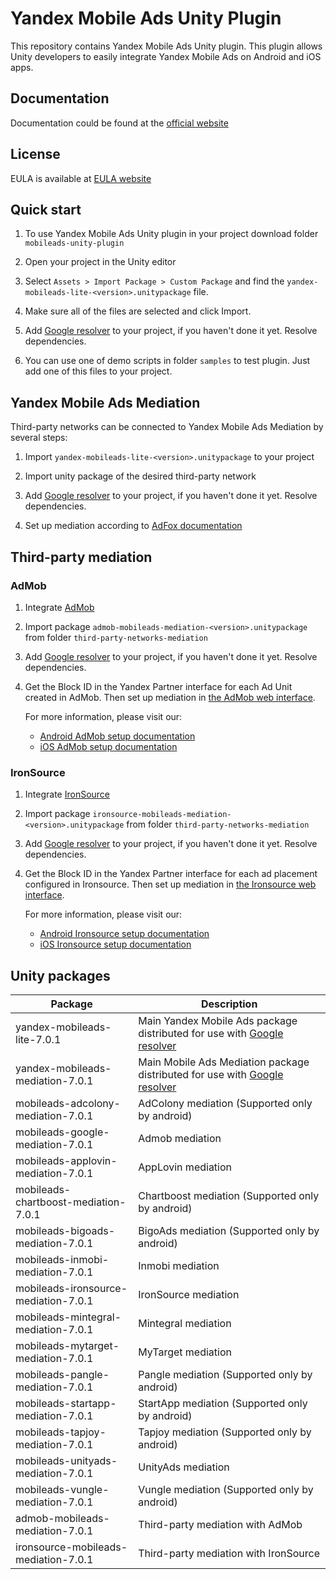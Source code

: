 # Yandex Mobile Ads Unity Plugin

This repository contains Yandex Mobile Ads Unity plugin. This plugin allows Unity developers to easily integrate Yandex
Mobile Ads on Android and iOS apps.

## Documentation

Documentation could be found at the [official website][DOCUMENTATION]

## License

EULA is available at [EULA website][LICENSE]

## Quick start

1. To use Yandex Mobile Ads Unity plugin in your project download folder `mobileads-unity-plugin`

2. Open your project in the Unity editor

3. Select `Assets > Import Package > Custom Package` and find the `yandex-mobileads-lite-<version>.unitypackage` file.

4. Make sure all of the files are selected and click Import.

5. Add [Google resolver] to your project, if you haven't done it yet. Resolve dependencies.

6. You can use one of demo scripts in folder `samples` to test plugin. Just add one of this files to your project.

## Yandex Mobile Ads Mediation

Third-party networks can be connected to Yandex Mobile Ads Mediation by several steps:

1. Import `yandex-mobileads-lite-<version>.unitypackage` to your project

2. Import unity package of the desired third-party network

3. Add [Google resolver] to your project, if you haven't done it yet. Resolve dependencies.

4. Set up mediation according
   to [AdFox documentation](https://yandex.com/dev/mobile-ads/doc/plugins/unity/mob-mediation/list-network-docpage/)

## Third-party mediation

### AdMob

1. Integrate [AdMob](https://developers.google.com/admob/unity/start)

2. Import package `admob-mobileads-mediation-<version>.unitypackage` from folder `third-party-networks-mediation`

3. Add [Google resolver] to your project, if you haven't done it yet. Resolve dependencies.

4. Get the Block ID in the Yandex Partner interface for each Ad Unit created in AdMob. Then set up mediation
   in [the AdMob web interface](https://apps.admob.com).

   For more information, please visit our:
    * [Android AdMob setup documentation](https://yandex.ru/support2/mobile-ads/en/dev/android/admob-third)
    * [iOS AdMob setup documentation](https://yandex.ru/support2/mobile-ads/en/dev/ios/admob-third)

### IronSource

1. Integrate [IronSource](https://developers.is.com/ironsource-mobile/unity/unity-plugin/)

2. Import package `ironsource-mobileads-mediation-<version>.unitypackage` from folder `third-party-networks-mediation`

3. Add [Google resolver] to your project, if you haven't done it yet. Resolve dependencies.

4. Get the Block ID in the Yandex Partner interface for each ad placement configured in Ironsource. Then set up
   mediation in [the Ironsource web interface](https://platform.ironsrc.com/partners/dashboard).

   For more information, please visit our:
    * [Android Ironsource setup documentation](https://yandex.com/support2/mobile-ads/en/dev/android/ironsource-third)
    * [iOS Ironsource setup documentation](https://yandex.com/support2/mobile-ads/en/dev/ios/ironsource-third)

## Unity packages

| Package                              | Description                                                                  |
|--------------------------------------|------------------------------------------------------------------------------|
| yandex-mobileads-lite-7.0.1          | Main Yandex Mobile Ads package distributed for use with [Google resolver]    |
| yandex-mobileads-mediation-7.0.1     | Main Mobile Ads Mediation package distributed for use with [Google resolver] |
| mobileads-adcolony-mediation-7.0.1   | AdColony mediation (Supported only by android)                               |
| mobileads-google-mediation-7.0.1     | Admob mediation                                                              |
| mobileads-applovin-mediation-7.0.1   | AppLovin mediation                                                           |
| mobileads-chartboost-mediation-7.0.1 | Chartboost mediation (Supported only by android)                             |
| mobileads-bigoads-mediation-7.0.1    | BigoAds mediation (Supported only by android)                                |
| mobileads-inmobi-mediation-7.0.1     | Inmobi mediation                                                             |
| mobileads-ironsource-mediation-7.0.1 | IronSource mediation                                                         |
| mobileads-mintegral-mediation-7.0.1  | Mintegral mediation                                                          |
| mobileads-mytarget-mediation-7.0.1   | MyTarget mediation                                                           |
| mobileads-pangle-mediation-7.0.1     | Pangle mediation (Supported only by android)                                 |
| mobileads-startapp-mediation-7.0.1   | StartApp mediation (Supported only by android)                               |
| mobileads-tapjoy-mediation-7.0.1     | Tapjoy mediation (Supported only by android)                                 |
| mobileads-unityads-mediation-7.0.1   | UnityAds mediation                                                           |
| mobileads-vungle-mediation-7.0.1     | Vungle mediation (Supported only by android)                                 |
| admob-mobileads-mediation-7.0.1      | Third-party mediation with AdMob                                             |
| ironsource-mobileads-mediation-7.0.1 | Third-party mediation with IronSource                                        |

[Google resolver]: https://github.com/googlesamples/unity-jar-resolver

[DOCUMENTATION]: https://yandex.ru/support2/mobile-ads/ru/dev/unity

[LICENSE]: https://legal.yandex.com/partner_ch/

